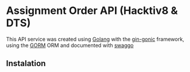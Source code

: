 # Assignment Order API (Hacktiv8 & DTS)

This API service was created using [Golang](https://go.dev/) with the [gin-gonic](https://gin-gonic.com/) framework, using the [GORM](https://gorm.io/) ORM and documented with [swaggo](https://github.com/swaggo/swag)

## Instalation

